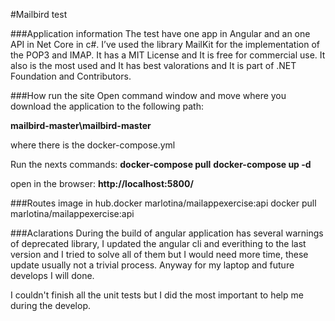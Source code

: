 #Mailbird test

###Application information
The test have one app in Angular and an one API in Net Core in c#. 
I’ve used the library MailKit for the implementation of the POP3 and IMAP. It has a MIT License and It is free for commercial use. It also is the most used and It has best valorations and It is part of .NET Foundation and Contributors.


###How run the site
Open command window and move where you download the application to the following path:

**mailbird-master\mailbird-master**

where there is the docker-compose.yml

Run the nexts commands:
**docker-compose pull**
**docker-compose up -d**
 
open in the browser: 
**http://localhost:5800/**

###Routes image in hub.docker
marlotina/mailappexercise:api
docker pull marlotina/mailappexercise:api


###Aclarations
During the build of angular application has several warnings of deprecated library, I updated the angular cli and everithing to the last version and I tried to solve all of them but I would need more time, these update usually not a trivial process. Anyway for my laptop and future develops I will done.

I couldn't finish all the unit tests but I did the most important to help me during the develop.




